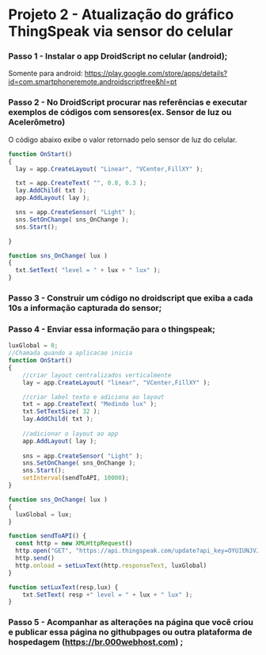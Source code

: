 # Projeto 2 - Atualização do gráfico ThingSpeak via sensor do celular

### Passo 1 - Instalar o app DroidScript no celular (android);
Somente para android:
https://play.google.com/store/apps/details?id=com.smartphoneremote.androidscriptfree&hl=pt

### Passo 2 - No DroidScript procurar nas referências e executar exemplos de códigos com sensores(ex. Sensor de luz ou Acelerômetro) 
O código abaixo exibe o valor retornado pelo sensor de luz do celular. 
```javascript
function OnStart()
{
  lay = app.CreateLayout( "Linear", "VCenter,FillXY" );

  txt = app.CreateText( "", 0.8, 0.3 );
  lay.AddChild( txt );
  app.AddLayout( lay );

  sns = app.CreateSensor( "Light" );
  sns.SetOnChange( sns_OnChange );
  sns.Start();

}

function sns_OnChange( lux )
{
  txt.SetText( "level = " + lux + " lux" );
}


```
### Passo 3 - Construir um código no droidscript que exiba a cada 10s a informação capturada do sensor;
### Passo 4 - Enviar essa informação para o thingspeak;
```javascript
luxGlobal = 0;
//Chamada quando a aplicacao inicia
function OnStart()
{
    //criar layout centralizados verticalmente
    lay = app.CreateLayout( "linear", "VCenter,FillXY" );    

    //criar label texto e adiciona ao layout
    txt = app.CreateText( "Medindo lux" );
    txt.SetTextSize( 32 );
    lay.AddChild( txt );
    
    //adicionar o layout ao app    
    app.AddLayout( lay );
    
    sns = app.CreateSensor( "Light" );
    sns.SetOnChange( sns_OnChange );
    sns.Start();
    setInterval(sendToAPI, 10000);
}

function sns_OnChange( lux )
{
  luxGlobal = lux;
}

function sendToAPI() {
  const http = new XMLHttpRequest()
  http.open("GET", "https://api.thingspeak.com/update?api_key=OYUIUNJVJ995AK6C&field1="+luxGlobal)
  http.send()
  http.onload = setLuxText(http.responseText, luxGlobal)
}

function setLuxText(resp,lux) {
    txt.SetText( resp +" level = " + lux + " lux" );
}
```
### Passo 5 - Acompanhar as alterações na página que você criou e publicar essa página no githubpages ou outra plataforma de hospedagem (https://br.000webhost.com) ; 
